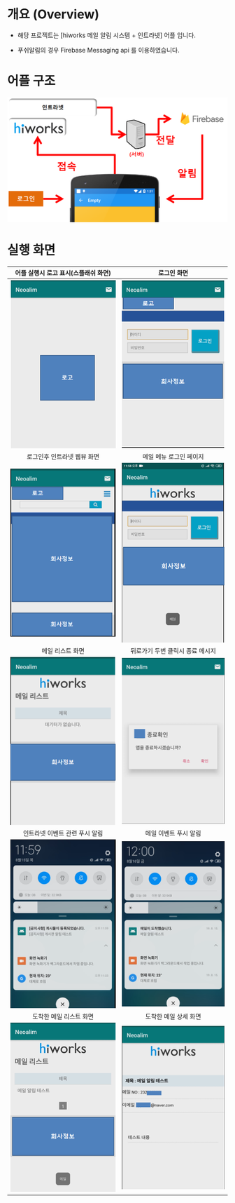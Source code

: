 # 개요 (Overview)

- 해당 프로젝트는 [hiworks 메일 알림 시스템 + 인트라넷] 어플 입니다.

- 푸쉬알림의 경우 Firebase Messaging api 를 이용하였습니다.

# 어플 구조
<div align="center">
    <img src=".readme_img/flow1.png" alt=""/>
</div>

# 실행 화면
|어플 실행시 로고 표시(스플래쉬 화면)|로그인 화면|
:-------------------------:|:-------------------------:
|![preview1](/.readme_img/preview1.png)|![preview2](/.readme_img/preview2.png)|
|로그인후 인트라넷 웹뷰 화면|메일 메뉴 로그인 페이지|
|![preview3](/.readme_img/preview3.png)|![preview4](/.readme_img/preview4.png)|
|메일 리스트 화면|뒤로가기 두번 클릭시 종료 메시지|
|![preview5](/.readme_img/preview5.png)|![preview6](/.readme_img/preview6.png)|
|인트라넷 이벤트 관련 푸시 알림|메일 이벤트 푸시 알림|
|![preview7](/.readme_img/preview7.png)|![preview8](/.readme_img/preview8.png)|
|도착한 메일 리스트 화면|도착한 메일 상세 화면|
|![preview9](/.readme_img/preview9.png)|![preview10](/.readme_img/preview10.png)|